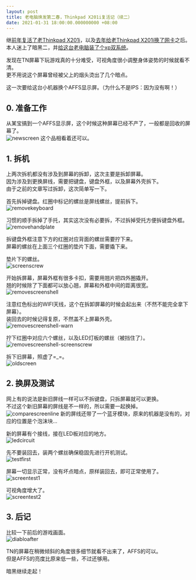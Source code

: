 ```yaml
---
layout: post
title: 老电脑焕发第二春，Thinkpad X201i复活记（续二）
date: 2021-01-31 18:00:00.000000000 +08:00
---
```


继[前年复活了老Thinkpad X201i]({{site.url}}/2019/11/thinkpadx201i-refresh/)，以及[去年给老Thinkpad X201i换了网卡]({{site.url}}/2020/02/thinkpadx201i-refresh2/)之后。  
本人迷上了暗黑二，并[给这台老电脑装了个xp双系统]({{site.url}}/2021/01/install-xp-under-ubuntu/)。  

发现在TN屏幕下玩游戏真的十分难受，可视角度很小调整身体姿势的时候就看不清。  
更不用说这个屏幕曾经被父上的烟头烫出了几个暗点。  

这一次要给这台小机器换个AFFS显示屏。（为什么不是IPS：因为没有啊！）  

## 0. 准备工作

从某宝搞到一个AFFS显示屏，这个时候这种屏幕已经不产了，一般都是回收的屏幕了。  
![newscreen](/assets/images/2021-01-31-thinkpadx201i-refresh-3/newscreen.jpg)
这个品相看着还可以。  


## 1. 拆机

上两次拆机都没有涉及到屏幕的拆卸，这次主要是拆卸屏幕。  
因为涉及到更换屏线，需要把键盘，键盘外框，以及屏幕外壳拆下。  
由于之前的文章写过拆卸，这次简单写一下。  

首先拆掉键盘。红圈中标记的螺丝是屏线螺丝，提前拆下。  
![removekeyboard](/assets/images/2021-01-31-thinkpadx201i-refresh-3/removekeyboard.jpg)

习惯的顺手拆掉了手托，其实这次没有必要拆，不过拆掉受托方便拆键盘外框。  
![removehandplate](/assets/images/2021-01-31-thinkpadx201i-refresh-3/removehandplate.jpg)

拆键盘外框注意下方的红圈对应背面的螺丝需要拧下来。  
屏幕的螺丝在上面三个红圈的垫片下面，需要撬下来。  

垫片下的螺丝。  
![screenscrew](/assets/images/2021-01-31-thinkpadx201i-refresh-3/screenscrew.jpg)

开始拆屏幕，屏幕外框有很多卡扣，需要用翘片把四外圈撬开。  
翘的时候除了下面都可以放心翘，屏幕和外框中间的距离很宽。
![removescreenshell](/assets/images/2021-01-31-thinkpadx201i-refresh-3/removescreenshell.jpg)

注意红色标出的WIFI天线，这个在拆卸屏幕的时候会起出来（不然不能完全拿下屏幕）。  
装回去的时候记得复原，不然盖不上屏幕外壳。  
![removescreenshell-warn](/assets/images/2021-01-31-thinkpadx201i-refresh-3/removescreenshell-warn.jpg)

拧下红圈中对应六个螺丝，以及LED灯板的螺丝（被挡住了）。  
![removescreenshell-screenscrew](/assets/images/2021-01-31-thinkpadx201i-refresh-3/removescreenshell-screenscrew.jpg)

拆下旧屏幕，照虚了=_=。  
![oldscreen](/assets/images/2021-01-31-thinkpadx201i-refresh-3/oldscreen.jpg)

## 2. 换屏及测试
网上有的说法是新旧屏线一样可以不拆键盘，只拆屏幕就可以更换。  
不过这个新旧屏幕的屏线是不一样的，所以需要一起换掉。  
![comparescreenline](/assets/images/2021-01-31-thinkpadx201i-refresh-3/comparescreenline.jpg)
新的屏线还带了一个蓝牙模块，原来的机器是没有的，对应的位置是个泡沫块...

新的屏幕有个接线，接在LED板对应的地方。  
![ledcircuit](/assets/images/2021-01-31-thinkpadx201i-refresh-3/ledcircuit.jpg)

先不要装回去，装两个螺丝确保稳固先进行开机测试。  
![testfirst](/assets/images/2021-01-31-thinkpadx201i-refresh-3/testfirst.jpg)

屏幕一切显示正常，没有坏点暗点，原样装回去，即可正常使用了。
![screentest1](/assets/images/2021-01-31-thinkpadx201i-refresh-3/screentest1.jpg)

可视角度增大了。  
![screentest2](/assets/images/2021-01-31-thinkpadx201i-refresh-3/screentest2.jpg)

## 3. 后记

比较一下前后的游戏画面。  
![diabloafter](/assets/images/2021-01-31-thinkpadx201i-refresh-3/diabloafter.jpg)

TN的屏幕在稍微倾斜的角度很多细节就看不出来了，AFFS的可以。  
但是AFFS的亮度比原来低一些，不过还够用。  

暗黑继续走起！  